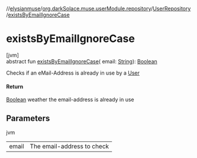 //[elysianmuse](../../../index.md)/[org.darkSolace.muse.userModule.repository](../index.md)/[UserRepository](index.md)
/[existsByEmailIgnoreCase](exists-by-email-ignore-case.md)

# existsByEmailIgnoreCase

[jvm]\
abstract fun [existsByEmailIgnoreCase](exists-by-email-ignore-case.md)(
email: [String](https://kotlinlang.org/api/latest/jvm/stdlib/kotlin/-string/index.html)): [Boolean](https://kotlinlang.org/api/latest/jvm/stdlib/kotlin/-boolean/index.html)

Checks if an eMail-Address is already in use by a [User](../../org.darkSolace.muse.userModule.model/-user/index.md)

#### Return

[Boolean](https://kotlinlang.org/api/latest/jvm/stdlib/kotlin/-boolean/index.html) weather the email-address is already
in use

## Parameters

jvm

| | |
|---|---|
| email | The email-address to check |
